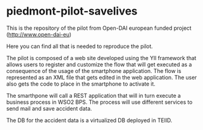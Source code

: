 piedmont-pilot-savelives
========================
This is the repository of the pilot from Open-DAI european funded project (http://www.open-dai-eu)

Here you can find all that is needed to reproduce the pilot.

The pilot is composed of a web site developed using the YII framework that allows users to register and customize the flow that will get executed as a consequence of the usage of the smartphone application.
The flow is represented as an XML file that gets edited in the web application.
The user also gets the code to place in the smartphone to activate it.

The smarthpone will call a REST application that will in turn execute a business process in WSO2 BPS.
The process will use different services to send mail and save accident data.

The DB for the accident data is a virtualized DB deployed in TEIID.

